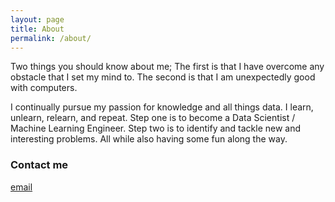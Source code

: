 ```yaml
---
layout: page
title: About
permalink: /about/
---
```


Two things you should know about me; The first is that I have overcome any obstacle that I set my mind to. The second is that I am unexpectedly good with computers.

I continually pursue my passion for knowledge and all things data. I learn, unlearn, relearn, and repeat. Step one is to become a Data Scientist / Machine Learning Engineer. Step two is to identify and tackle new and interesting problems. All while also having some fun along the way. 

### Contact me

[email](mailto:bobbybroz@gmail.com)
